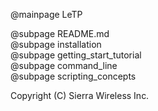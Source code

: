 @mainpage LeTP

@subpage README.md <br>
@subpage installation <br>
@subpage getting_start_tutorial <br>
@subpage command_line <br>
@subpage scripting_concepts <br>

Copyright (C) Sierra Wireless Inc.
